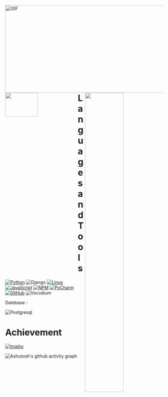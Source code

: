 <img align="right" alt="GIF" src="https://github.com/rahimov27/rahimov27/blob/main/ezgif.com-optimize.gif" width="550" height="280" />


<img align="right" src="https://github-readme-stats.vercel.app/api?username=rahimov27&show_icons=true&theme=merko" width="49.5%"/>
<img align="left" src="https://github-readme-stats.vercel.app/api/top-langs/?username=rahimov27&layout=compact&theme=tokyonight" width="45.5%" height="14%"/>



# Languages and Tools
[![Python](https://img.shields.io/badge/-Python-090909??style=plastic&logo=python)](https://www.python.org/) 
![Django](https://img.shields.io/badge/-Django-0aad48?style=flat-square&logo=Django)
[![Linux](https://img.shields.io/badge/-Linux-090909??style=plastic&logo=linux)](https://ru.wikipedia.org/wiki/Linux)
[![JavaScript](https://img.shields.io/badge/-JavaScript-090909??style=plastic&logo=javascript)](https://ru.wikipedia.org/wiki/JavaScript)
[![NPM](https://img.shields.io/badge/-NPM-090909??style=plastic&logo=nodedotjs)](https://www.npmjs.com/)
[![PyCharm](https://img.shields.io/badge/-PyCharm-090909??style=plastic&logo=pycharm)](https://www.jetbrains.com/ru-ru/pycharm/)
[![GitHub](https://img.shields.io/badge/-GitHub-090909?style=plastic&logo=github)](https://github.com/ShairbekovBakyt)
![Vscodium](https://img.shields.io/badge/-VScodium-090909?style=plastic&logo=VisualStudio)



Datebase :

![Postgresql](https://img.shields.io/badge/-Postgresql-%232c3e50?style=flat-square&logo=Postgresql)

# Achievement



[![trophy](https://github-profile-trophy.vercel.app/?username=ShairbekovBakyt&theme=monokai)](https://github.com/ryo-ma/github-profile-trophy)


![Ashutosh's github activity graph](https://activity-graph.herokuapp.com/graph?username=rahimov27&theme=monokai)
